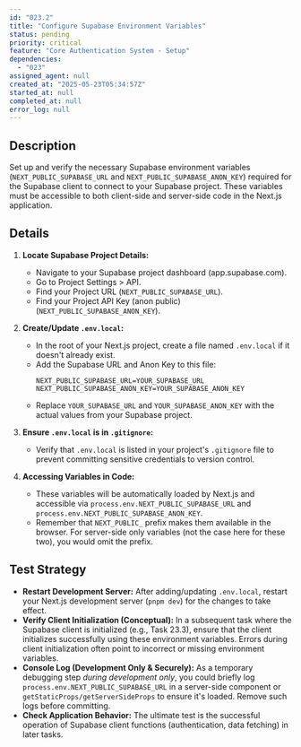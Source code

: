 ```yaml
---
id: "023.2"
title: "Configure Supabase Environment Variables"
status: pending
priority: critical
feature: "Core Authentication System - Setup"
dependencies:
  - "023"
assigned_agent: null
created_at: "2025-05-23T05:34:57Z"
started_at: null
completed_at: null
error_log: null
---
```


## Description

Set up and verify the necessary Supabase environment variables (`NEXT_PUBLIC_SUPABASE_URL` and `NEXT_PUBLIC_SUPABASE_ANON_KEY`) required for the Supabase client to connect to your Supabase project. These variables must be accessible to both client-side and server-side code in the Next.js application.

## Details

1.  **Locate Supabase Project Details:**
    *   Navigate to your Supabase project dashboard (app.supabase.com).
    *   Go to Project Settings > API.
    *   Find your Project URL (`NEXT_PUBLIC_SUPABASE_URL`).
    *   Find your Project API Key (anon public) (`NEXT_PUBLIC_SUPABASE_ANON_KEY`).

2.  **Create/Update `.env.local`:**
    *   In the root of your Next.js project, create a file named `.env.local` if it doesn't already exist.
    *   Add the Supabase URL and Anon Key to this file:
        ```env
        NEXT_PUBLIC_SUPABASE_URL=YOUR_SUPABASE_URL
        NEXT_PUBLIC_SUPABASE_ANON_KEY=YOUR_SUPABASE_ANON_KEY
        ```
    *   Replace `YOUR_SUPABASE_URL` and `YOUR_SUPABASE_ANON_KEY` with the actual values from your Supabase project.

3.  **Ensure `.env.local` is in `.gitignore`:**
    *   Verify that `.env.local` is listed in your project's `.gitignore` file to prevent committing sensitive credentials to version control.

4.  **Accessing Variables in Code:**
    *   These variables will be automatically loaded by Next.js and accessible via `process.env.NEXT_PUBLIC_SUPABASE_URL` and `process.env.NEXT_PUBLIC_SUPABASE_ANON_KEY`.
    *   Remember that `NEXT_PUBLIC_` prefix makes them available in the browser. For server-side only variables (not the case here for these two), you would omit the prefix.

## Test Strategy

-   **Restart Development Server:** After adding/updating `.env.local`, restart your Next.js development server (`pnpm dev`) for the changes to take effect.
-   **Verify Client Initialization (Conceptual):** In a subsequent task where the Supabase client is initialized (e.g., Task 23.3), ensure that the client initializes successfully using these environment variables. Errors during client initialization often point to incorrect or missing environment variables.
-   **Console Log (Development Only & Securely):** As a temporary debugging step *during development only*, you could briefly log `process.env.NEXT_PUBLIC_SUPABASE_URL` in a server-side component or `getStaticProps/getServerSideProps` to ensure it's loaded. Remove such logs before committing.
-   **Check Application Behavior:** The ultimate test is the successful operation of Supabase client functions (authentication, data fetching) in later tasks.
